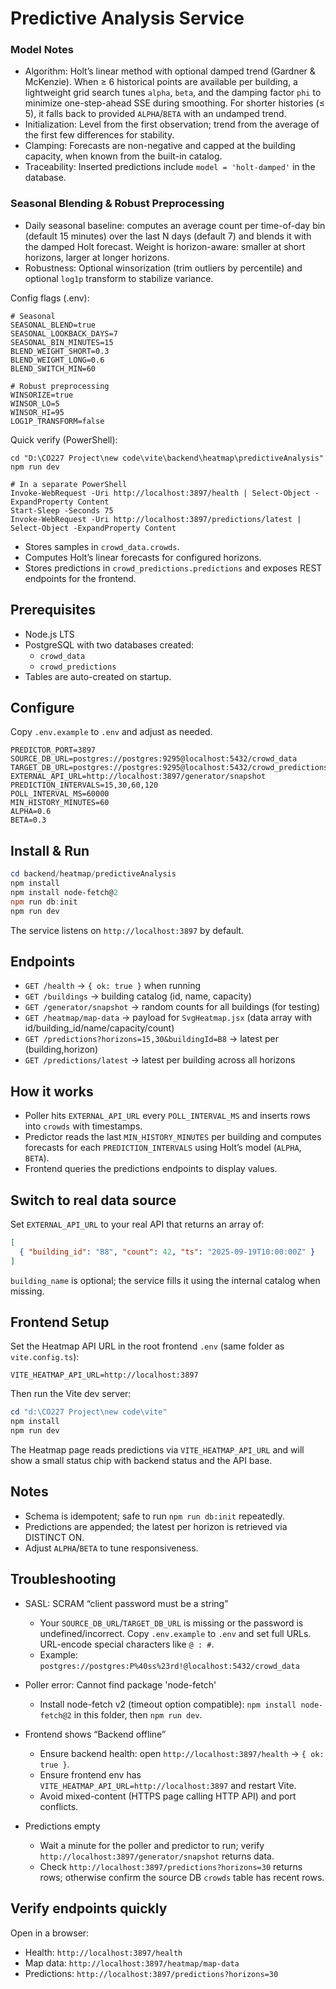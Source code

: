 # Predictive Analysis Service

### Model Notes
- Algorithm: Holt’s linear method with optional damped trend (Gardner & McKenzie). When ≥ 6 historical points are available per building, a lightweight grid search tunes `alpha`, `beta`, and the damping factor `phi` to minimize one-step-ahead SSE during smoothing. For shorter histories (≤ 5), it falls back to provided `ALPHA`/`BETA` with an undamped trend.
- Initialization: Level from the first observation; trend from the average of the first few differences for stability.
- Clamping: Forecasts are non-negative and capped at the building capacity, when known from the built-in catalog.
- Traceability: Inserted predictions include `model = 'holt-damped'` in the database.

### Seasonal Blending & Robust Preprocessing
- Daily seasonal baseline: computes an average count per time-of-day bin (default 15 minutes) over the last N days (default 7) and blends it with the damped Holt forecast. Weight is horizon-aware: smaller at short horizons, larger at longer horizons.
- Robustness: Optional winsorization (trim outliers by percentile) and optional `log1p` transform to stabilize variance.

Config flags (.env):
```
# Seasonal
SEASONAL_BLEND=true
SEASONAL_LOOKBACK_DAYS=7
SEASONAL_BIN_MINUTES=15
BLEND_WEIGHT_SHORT=0.3
BLEND_WEIGHT_LONG=0.6
BLEND_SWITCH_MIN=60

# Robust preprocessing
WINSORIZE=true
WINSOR_LO=5
WINSOR_HI=95
LOG1P_TRANSFORM=false
```

Quick verify (PowerShell):
```
cd "D:\CO227 Project\new code\vite\backend\heatmap\predictiveAnalysis"
npm run dev

# In a separate PowerShell
Invoke-WebRequest -Uri http://localhost:3897/health | Select-Object -ExpandProperty Content
Start-Sleep -Seconds 75
Invoke-WebRequest -Uri http://localhost:3897/predictions/latest | Select-Object -ExpandProperty Content
```
- Stores samples in `crowd_data.crowds`.
- Computes Holt’s linear forecasts for configured horizons.
- Stores predictions in `crowd_predictions.predictions` and exposes REST endpoints for the frontend.

## Prerequisites
- Node.js LTS
- PostgreSQL with two databases created:
  - `crowd_data`
  - `crowd_predictions`
- Tables are auto-created on startup.

## Configure
Copy `.env.example` to `.env` and adjust as needed.

```env
PREDICTOR_PORT=3897
SOURCE_DB_URL=postgres://postgres:9295@localhost:5432/crowd_data
TARGET_DB_URL=postgres://postgres:9295@localhost:5432/crowd_predictions
EXTERNAL_API_URL=http://localhost:3897/generator/snapshot
PREDICTION_INTERVALS=15,30,60,120
POLL_INTERVAL_MS=60000
MIN_HISTORY_MINUTES=60
ALPHA=0.6
BETA=0.3
```

## Install & Run
```powershell
cd backend/heatmap/predictiveAnalysis
npm install
npm install node-fetch@2
npm run db:init
npm run dev
```
The service listens on `http://localhost:3897` by default.

## Endpoints
- `GET /health` → `{ ok: true }` when running
- `GET /buildings` → building catalog (id, name, capacity)
- `GET /generator/snapshot` → random counts for all buildings (for testing)
- `GET /heatmap/map-data` → payload for `SvgHeatmap.jsx` (data array with id/building_id/name/capacity/count)
- `GET /predictions?horizons=15,30&buildingId=B8` → latest per (building,horizon)
- `GET /predictions/latest` → latest per building across all horizons

## How it works
- Poller hits `EXTERNAL_API_URL` every `POLL_INTERVAL_MS` and inserts rows into `crowds` with timestamps.
- Predictor reads the last `MIN_HISTORY_MINUTES` per building and computes forecasts for each `PREDICTION_INTERVALS` using Holt’s model (`ALPHA`, `BETA`).
- Frontend queries the predictions endpoints to display values.

## Switch to real data source
Set `EXTERNAL_API_URL` to your real API that returns an array of:
```json
[
  { "building_id": "B8", "count": 42, "ts": "2025-09-19T10:00:00Z" }
]
```
`building_name` is optional; the service fills it using the internal catalog when missing.

## Frontend Setup
Set the Heatmap API URL in the root frontend `.env` (same folder as `vite.config.ts`):

```env
VITE_HEATMAP_API_URL=http://localhost:3897
```

Then run the Vite dev server:

```powershell
cd "d:\CO227 Project\new code\vite"
npm install
npm run dev
```

The Heatmap page reads predictions via `VITE_HEATMAP_API_URL` and will show a small status chip with backend status and the API base.

## Notes
- Schema is idempotent; safe to run `npm run db:init` repeatedly.
- Predictions are appended; the latest per horizon is retrieved via DISTINCT ON.
- Adjust `ALPHA`/`BETA` to tune responsiveness.

## Troubleshooting
- SASL: SCRAM “client password must be a string”
  - Your `SOURCE_DB_URL`/`TARGET_DB_URL` is missing or the password is undefined/incorrect. Copy `.env.example` to `.env` and set full URLs. URL-encode special characters like `@ : #`.
  - Example: `postgres://postgres:P%40ss%23rd!@localhost:5432/crowd_data`

- Poller error: Cannot find package 'node-fetch'
  - Install node-fetch v2 (timeout option compatible): `npm install node-fetch@2` in this folder, then `npm run dev`.

- Frontend shows “Backend offline”
  - Ensure backend health: open `http://localhost:3897/health` → `{ ok: true }`.
  - Ensure frontend env has `VITE_HEATMAP_API_URL=http://localhost:3897` and restart Vite.
  - Avoid mixed-content (HTTPS page calling HTTP API) and port conflicts.

- Predictions empty
  - Wait a minute for the poller and predictor to run; verify `http://localhost:3897/generator/snapshot` returns data.
  - Check `http://localhost:3897/predictions?horizons=30` returns rows; otherwise confirm the source DB `crowds` table has recent rows.

## Verify endpoints quickly
Open in a browser:
- Health: `http://localhost:3897/health`
- Map data: `http://localhost:3897/heatmap/map-data`
- Predictions: `http://localhost:3897/predictions?horizons=30`